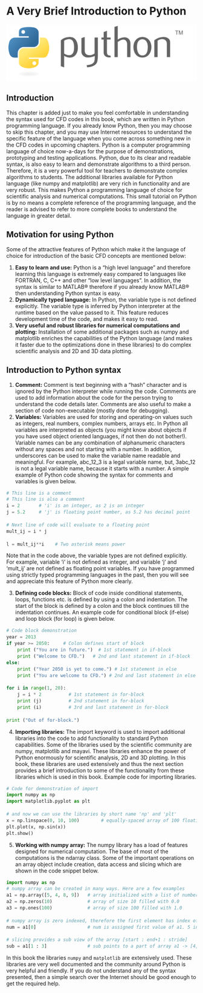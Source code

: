 # A Very Brief Introduction to Python
![Python Logo](python-logo.svg)
## Introduction
This chapter is added just to make you feel comfortable in understanding the syntax used for CFD codes in this book, which are written in Python programming language. If you already know Python, then you may choose to skip this chapter, and you may use Internet resources to understand the specific feature of the language when you come across something new in the CFD codes in upcoming chapters. Python is a computer programming language of choice now-a-days for the purpose of demonstrations, prototyping and testing applications. Python, due to its clear and readable syntax, is also easy to learn and demonstrate algorithms to a third person. Therefore, it is a very powerful tool for teachers to demonstrate complex algorithms to students. The additional libraries available for Python language (like numpy and matplotlib) are very rich in functionality and are very robust. This makes Python a programming language of choice for scientific analysis and numerical computations. This small tutorial on Python is by no means a complete reference of the programming language, and the reader is advised to refer to more complete books to understand the language in greater detail.

## Motivation for using Python
Some of the attractive features of Python which make it the language of choice for introduction of the basic CFD concepts are mentioned below:
1. **Easy to learn and use:** Python is a “high level language” and therefore learning this language is extremely easy compared to languages like FORTRAN, C, C++ and other “low level languages”. In addition, the syntax is similar to MATLAB® therefore if you already know MATLAB® then understanding Python syntax is easy.
2. **Dynamically typed language:** In Python, the variable type is not defined explicitly. The variable type is inferred by Python interpreter at the runtime based on the value passed to it. This feature reduces development time of the code, and makes it easy to read.
3. **Very useful and robust libraries for numerical computations and plotting:** Installation of some additional packages such as numpy and matplotlib enriches the capabilities of the Python language (and makes it faster due to the optimizations done in these libraries) to do complex scientific analysis and 2D and 3D data plotting.

## Introduction to Python syntax
1. **Comment:** Comment is text beginning with a “hash” character and is ignored by the Python interpreter while running the code. Comments are used to add information about the code for the person trying to understand the code details later. Comments are also useful to make a section of code non-executable (mostly done for debugging).
2. **Variables:** Variables are used for storing and operating-on values such as integers, real numbers, complex numbers, arrays etc. In Python all variables are interpreted as objects (you might know about objects if you have used object oriented languages, if not then do not bother!). Variable names can be any combination of alphanumeric characters without any spaces and not starting with a number. In addition, underscores can be used to make the variable name readable and meaningful. For example, abc_12_3 is a legal variable name, but, 3abc_12 is not a legal variable name, because it starts with a number. A simple example of Python code showing the syntax for comments and variables is given below.

```python
# This line is a comment
# This line is also a comment
i = 2       # 'i' is an integer, as 2 is an integer
j = 5.2     # 'j' is floating point number, as 5.2 has decimal point

# Next line of code will evaluate to a floating point 
mult_ij = i * j

l = mult_ij**i    # Two asterisk means power
```

Note that in the code above, the variable types are not defined explicitly. For example, variable ‘i’ is not defined as integer, and variable ‘j’ and ‘mult_ij’ are not defined as floating point variables. If you have programmed using strictly typed programming languages in the past, then you will see and appreciate this feature of Python more clearly.

3. **Defining code blocks:** Block of code inside conditional statements, loops, functions etc. is defined by using a colon and indentation. The start of the block is defined by a colon and the block continues till the indentation continues. An example code for conditional block (if-else) and loop block (for loop) is given below.

```python
# Code block demonstration
year = 2013
if year >= 2050:     # Colon defines start of block
    print ("You are in future.")  # 1st statement in if-block
    print ("Welcome to CFD.")   # 2nd and last statement in if-block
else:
    print ("Year 2050 is yet to come.") # 1st statement in else
    print ("You are welcome to CFD.") # 2nd and last statement in else

for i in range(1, 20):
    j = i * 2          # 1st statement in for-block
    print (j)          # 2nd statement in for-block
    print (i)          # 3rd and last statement in for-block

print ("Out of for-block.")
```

4. **Importing libraries:** The import keyword is used to import additional libraries into the code to add functionality to standard Python capabilities. Some of the libraries used by the scientific community are numpy, matplotlib and mayavi. These libraries enhance the power of Python enormously for scientific analysis, 2D and 3D plotting. In this book, these libraries are used extensively and thus the next section provides a brief introduction to some of the functionality from these libraries which is used in this book. Example code for importing libraries.

```python
# Code for demonstration of import
import numpy as np
import matplotlib.pyplot as plt

# and now we can use the libraries by short name 'np' and 'plt'
x = np.linspace(0, 10, 100)        # equally-spaced array of 100 floating point numbers [0..10]
plt.plot(x, np.sin(x))
plt.show()
```

5. **Working with numpy array:** The numpy library has a load of features designed for numerical computation. The base of most of the computations is the ndarray class. Some of the important operations on an array object include creation, data access and slicing which are shown in the code snippet below.

```python
import numpy as np
# numpy array can be created in many ways. Here are a few examples
a1 = np.array([5, 4, 8, 9])   # array initialized with a list of numbers
a2 = np.zeros(10)             # array of size 10 filled with 0.0
a3 = np.ones(100)             # array of size 100 filled with 1.0

# numpy array is zero indexed, therefore the first element has index of 0
num = a1[0]                   # num is assigned first value of a1. 5 in this case.

# slicing provides a sub view of the array [start : end+1 : stride]
sub = a1[1 : 3]               # sub points to a part of array a1 -> [4, 8]
```

In this book the libraries `numpy` and `matplotlib` are extensively used. These libraries are very well documented and the community around Python is very helpful and friendly. If you do not understand any of the syntax presented, then a simple search over the Internet should be good enough to get the required help.


